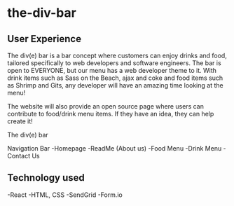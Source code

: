 # the-div-bar

## User Experience
The div(e) bar is a bar concept where customers can enjoy drinks and food, tailored specifically to web developers and software engineers. The bar is open to EVERYONE, but our menu has a web developer theme to it. With drink items such as Sass on the Beach, ajax and coke and food items such as Shrimp and Gits, any developer will have an amazing time looking at the menu!

The website will also provide an open source page where users can contribute to food/drink menu items. If they have an idea, they can help create it!

The div(e) bar

Navigation Bar
-Homepage
-ReadMe (About us)
-Food Menu
-Drink Menu
-Contact Us

## Technology used
-React
-HTML, CSS
-SendGrid
-Form.io
